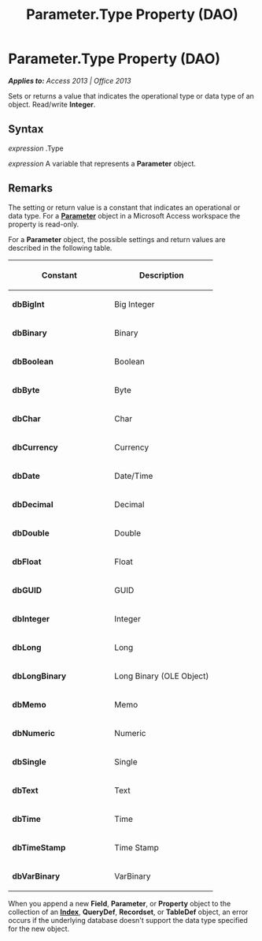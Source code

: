 ﻿---
title: Parameter.Type Property (DAO)
TOCTitle: Type Property
ms:assetid: 68205cd6-eb45-56a3-593f-e1203472037b
ms:mtpsurl: https://msdn.microsoft.com/en-us/library/Ff195248(v=office.15)
ms:contentKeyID: 48545377
ms.date: 09/18/2015
mtps_version: v=office.15
---

# Parameter.Type Property (DAO)


_**Applies to:** Access 2013 | Office 2013_

Sets or returns a value that indicates the operational type or data type of an object. Read/write **Integer**.

## Syntax

*expression* .Type

*expression* A variable that represents a **Parameter** object.

## Remarks

The setting or return value is a constant that indicates an operational or data type. For a **[Parameter](parameter-object-dao.md)** object in a Microsoft Access workspace the property is read-only.

For a **Parameter** object, the possible settings and return values are described in the following table.

<table>
<colgroup>
<col style="width: 50%" />
<col style="width: 50%" />
</colgroup>
<thead>
<tr class="header">
<th><p>Constant</p></th>
<th><p>Description</p></th>
</tr>
</thead>
<tbody>
<tr class="odd">
<td><p><strong>dbBigInt</strong></p></td>
<td><p>Big Integer</p></td>
</tr>
<tr class="even">
<td><p><strong>dbBinary</strong></p></td>
<td><p>Binary</p></td>
</tr>
<tr class="odd">
<td><p><strong>dbBoolean</strong></p></td>
<td><p>Boolean</p></td>
</tr>
<tr class="even">
<td><p><strong>dbByte</strong></p></td>
<td><p>Byte</p></td>
</tr>
<tr class="odd">
<td><p><strong>dbChar</strong></p></td>
<td><p>Char</p></td>
</tr>
<tr class="even">
<td><p><strong>dbCurrency</strong></p></td>
<td><p>Currency</p></td>
</tr>
<tr class="odd">
<td><p><strong>dbDate</strong></p></td>
<td><p>Date/Time</p></td>
</tr>
<tr class="even">
<td><p><strong>dbDecimal</strong></p></td>
<td><p>Decimal</p></td>
</tr>
<tr class="odd">
<td><p><strong>dbDouble</strong></p></td>
<td><p>Double</p></td>
</tr>
<tr class="even">
<td><p><strong>dbFloat</strong></p></td>
<td><p>Float</p></td>
</tr>
<tr class="odd">
<td><p><strong>dbGUID</strong></p></td>
<td><p>GUID</p></td>
</tr>
<tr class="even">
<td><p><strong>dbInteger</strong></p></td>
<td><p>Integer</p></td>
</tr>
<tr class="odd">
<td><p><strong>dbLong</strong></p></td>
<td><p>Long</p></td>
</tr>
<tr class="even">
<td><p><strong>dbLongBinary</strong></p></td>
<td><p>Long Binary (OLE Object)</p></td>
</tr>
<tr class="odd">
<td><p><strong>dbMemo</strong></p></td>
<td><p>Memo</p></td>
</tr>
<tr class="even">
<td><p><strong>dbNumeric</strong></p></td>
<td><p>Numeric</p></td>
</tr>
<tr class="odd">
<td><p><strong>dbSingle</strong></p></td>
<td><p>Single</p></td>
</tr>
<tr class="even">
<td><p><strong>dbText</strong></p></td>
<td><p>Text</p></td>
</tr>
<tr class="odd">
<td><p><strong>dbTime</strong></p></td>
<td><p>Time</p></td>
</tr>
<tr class="even">
<td><p><strong>dbTimeStamp</strong></p></td>
<td><p>Time Stamp</p></td>
</tr>
<tr class="odd">
<td><p><strong>dbVarBinary</strong></p></td>
<td><p>VarBinary</p></td>
</tr>
</tbody>
</table>


When you append a new **Field**, **Parameter**, or **Property** object to the collection of an **[Index](index-object-dao.md)**, **QueryDef**, **Recordset**, or **TableDef** object, an error occurs if the underlying database doesn't support the data type specified for the new object.

